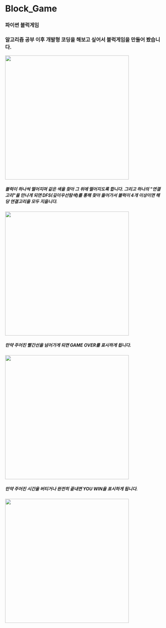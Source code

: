 # Block_Game
### 파이썬 블럭게임

### 알고리즘 공부 이후 개발형 코딩을 해보고 싶어서 블럭게임을 만들어 봤습니다.
<img src = "https://user-images.githubusercontent.com/102610889/187654234-59f4afe9-3d59-428e-807c-95aab867849c.png" width = "400" height = "400">


##### 블럭이 하나씩 떨어지며 같은 색을 찾아 그 위에 떨어지도록 합니다. 그리고 하나의 "연결고리"을 만나게 되면 DFS(깊이우선탐색)를 통해 찾아 들어가서 블럭이 4개 이상이면 해당 연결고리을 모두 지웁니다.
<img src = "https://user-images.githubusercontent.com/102610889/187655931-e21f21a3-6d82-4c6e-9076-685a59a21b83.png" width = "400" height = "400">


##### *만약 주어진 빨간선을 넘어가게 되면 GAME OVER를 표시하게 됩니다.*

<img src = "https://user-images.githubusercontent.com/102610889/187654537-df5d6d85-6172-4ccb-9bc0-1de4c89d0afa.png" width = "400" height = "400">

##### *만약 주어진 시간을 버티거나 완전히 끝내면 YOU WIN을 표시하게 됩니다.*

<img src = "https://user-images.githubusercontent.com/102610889/187656205-74db1d02-dec3-4041-8f42-6276852b2da3.png" width = "400" height = "400">
